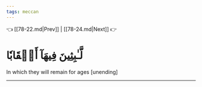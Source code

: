 ```yaml
---
tags: meccan
---
```


👈 [[78-22.md|Prev]] | [[78-24.md|Next]] 👉

# لَّـٰبِثِينَ فِيهَآ أَحۡقَابٗا

In which they will remain for ages [unending]

---

